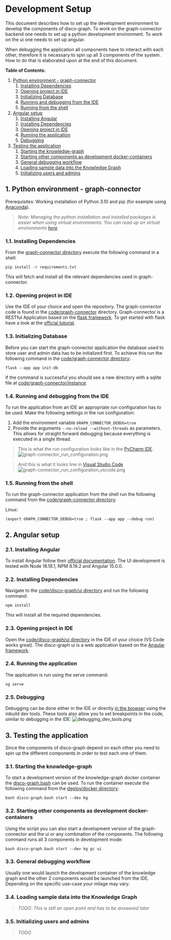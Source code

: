 # Development Setup

This document describes how to set up the development environment to develop the components of
disco-graph. To work on the graph-connector backend one needs to set up a python development environment. To work on the
ui one needs to set up angular.

When debugging the application all components have to interact with each other, therefore it is necessary to spin up all
3 components of the system. How to do that is elaborated upon at the end of this document.

**Table of Contents:**
1. [Python environment - graph-connector](#1-python-environment---graph-connector)
   1. [Installing Dependencies](#11-installing-dependencies)
   2. [Opening project in IDE](#12-opening-project-in-ide)
   3. [Initializing Database](#13-initializing-database)
   4. [Running and debugging from the IDE](#14-running-and-debugging-from-the-ide)
   5. [Running from the shell](#15-running-from-the-shell)
2. [Angular setup](#2-angular-setup)
   1. [Installing Angular](#21-installing-angular)
   2. [Installing Dependencies](#22-installing-dependencies)
   3. [Opening project in IDE](#23-opening-project-in-ide)
   4. [Running the application](#24-running-the-application)
   5. [Debugging](#25-debugging)
3. [Testing the application](#3-testing-the-application)
   1. [Starting the knowledge-graph](#31-starting-the-knowledge-graph)
   2. [Starting other components as development docker-containers](#32-starting-other-components-as-development-docker-containers)
   3. [General debugging workflow](#33-general-debugging-workflow)
   4. [Loading sample data into the Knowledge Graph](#34-loading-sample-data-into-the-knowledge-graph)
   5. [Initializing users and admins](#35-initializing-users-and-admins)

## 1. Python environment - graph-connector
Prerequisites: Working installation of Python 3.10 and pip (for example using [Anaconda](https://www.anaconda.com/)).

> _Note: Managing the python installation and installed packages is easier when using virtual environments. You can read
> up on virtual environments [here](https://packaging.python.org/en/latest/guides/installing-using-pip-and-virtual-environments/)_ 

### 1.1. Installing Dependencies 
From the [graph-connector directory](../code/graph-connector) execute the following command in a shell:
```shell
pip install -r requirements.txt
```
This will fetch and install all the relevant dependencies used in graph-connector.

### 1.2. Opening project in IDE
Use the IDE of your choice and open the repository. The graph-connector code is found in the [code/graph-connector](../code/graph-connector)
directory. Graph-connector is a RESTful Application based on the [flask framework](https://flask.palletsprojects.com/).
To get started with flask have a look at the [official tutorial](https://flask.palletsprojects.com/en/2.2.x/tutorial/).

### 1.3. Initializing Database
Before you can start the graph-connector application the database used to store user and admin data has to be initialized 
first. To achieve this run the following command in the [code/graph-connector directory](../code/graph-connector):
```shell
flask --app app init-db
```
If the command is successful you should see a new directory with a sqlite file at 
[code/graph-connector/instance](../code/graph-connector/instance).

### 1.4. Running and debugging from the IDE
To run the application from an IDE an appropriate run configuration has to be used.
Make the following settings in the run configuration:
1. Add the environment variable `GRAPH_CONNECTOR_DEBUG=true`
2. Provide the arguments `--no-reload --without-threads` as parameters. This allows for straight forward debugging because
everything is executed in a single thread.



> This is what the run configuration looks like in the [PyCharm IDE](https://www.jetbrains.com/pycharm/).\
>![graph-connector_run_configuration.png](resources/graph-connector_run_configuration_pycharm.png)

> And this is what it looks line in [Visual Studio Code](https://code.visualstudio.com/)\
> ![graph-connector_run_configuration_vscode.png](resources%2Fgraph-connector_run_configuration_vscode.png)

### 1.5. Running from the shell
To run the graph-connector application from the shell run the following command from the [code/graph-connector directory](../code/graph-connector):

Linux:
```shell
(export GRAPH_CONNECTOR_DEBUG=true ; flask --app app --debug run)
```

## 2. Angular setup
### 2.1. Installing Angular
To install Angular follow their [official documentation](https://angular.io/guide/setup-local).
The UI development is tested with Node 16.18.1, NPM 8.19.2 and Angular 15.0.0.

### 2.2. Installing Dependencies
Navigate to the [code/disco-graph/ui directory](../code/disco-graph/ui) and run the following command:
```shell
npm install
```
This will install all the required dependencies.

### 2.3. Opening project in IDE
Open the [code/disco-graph/ui directory](../code/disco-graph/ui) in the IDE of your choice (VS Code works great).
The disco-graph ui is a web application based on the [Angular framework](https://angular.io/).

### 2.4. Running the application
The application is run using the serve command:
```shell
ng serve
```

### 2.5. Debugging
Debugging can be done either in the IDE or directly [in the browser](https://www.browserstack.com/guide/debug-angular-app-in-chrome) 
using the inbuild dev tools. These tools also allow you to set breakpoints in the code, similar to debugging in the IDE:
![debugging_dev_tools.png](resources%2Fdebugging_dev_tools.png)

## 3. Testing the application
Since the components of disco-graph depend on each other you need to spin up the different components in order to test
each one of them.

### 3.1. Starting the knowledge-graph
To start a development version of the knowledge-graph docker container the [disco-graph.bash](../deploy/docker/disco-graph.bash) 
can be used. To run the container execute the following command from the [deploy/docker directory](../deploy/docker):
```shell
bash disco-graph.bash start --dev kg
```
### 3.2. Starting other components as development docker-containers
Using the script you can also start a development version of the graph-connector and the ui or any combination of the
components. The following command runs all 3 components in development mode:
```shell
bash disco-graph.bash start --dev kg gc ui
```

### 3.3. General debugging workflow
Usually one would launch the development container of the knowledge graph and the other 2 components would be launched from 
the IDE. Depending on the specific use-case your milage may vary.

### 3.4. Loading sample data into the Knowledge Graph
>_TODO: This is still an open point and has to be answered later_

### 3.5. Initializing users and admins
>_TODO_